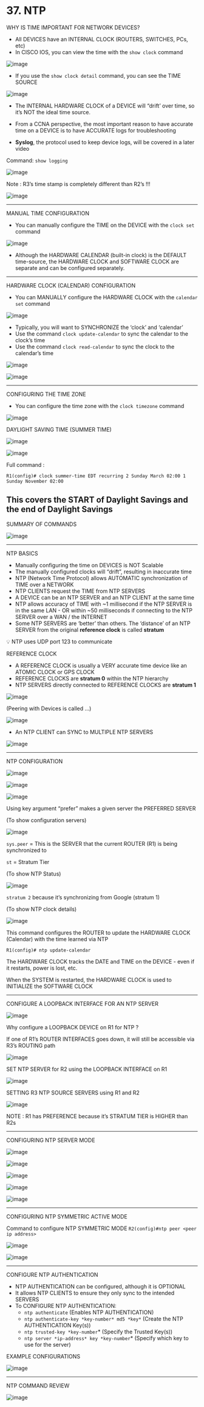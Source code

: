 # 37. NTP

WHY IS TIME IMPORTANT FOR NETWORK DEVICES?

- All DEVICES have an INTERNAL CLOCK (ROUTERS, SWITCHES, PCs, etc)
- In CISCO IOS, you can view the time with the `show clock` command

![image](https://github.com/vanhoangkha/CCNA_Course_Notes/assets/images/placeholder.png)

- If you use the `show clock detail` command, you can see the TIME SOURCE

![image](https://github.com/vanhoangkha/CCNA_Course_Notes/assets/images/placeholder.png)

- The INTERNAL HARDWARE CLOCK of a DEVICE will “drift’ over time, so it’s NOT the ideal time source.
- From a CCNA perspective, the most important reason to have accurate time on a DEVICE is to have ACCURATE logs for troubleshooting

- **Syslog**, the protocol used to keep device logs, will be covered in a later video

Command: `show logging`

![image](https://github.com/vanhoangkha/CCNA_Course_Notes/assets/images/placeholder.png)

Note : R3’s time stamp is completely different than R2’s !!!

![image](https://github.com/vanhoangkha/CCNA_Course_Notes/assets/images/placeholder.png)

---

MANUAL TIME CONFIGURATION

- You can manually configure the TIME on the DEVICE with the `clock set` command

![image](https://github.com/vanhoangkha/CCNA_Course_Notes/assets/images/placeholder.png)

- Although the HARDWARE CALENDAR (built-in clock) is the DEFAULT time-source, the HARDWARE CLOCK and SOFTWARE CLOCK are separate and can be configured separately.

---

HARDWARE CLOCK (CALENDAR) CONFIGURATION

- You can MANUALLY configure the HARDWARE CLOCK with the `calendar set` command

![image](https://github.com/vanhoangkha/CCNA_Course_Notes/assets/images/placeholder.png)

- Typically, you will want to SYNCHRONIZE the ‘clock’ and ‘calendar’
- Use the command `clock update-calendar` to sync the calendar to the clock’s time
- Use the command `clock read-calendar` to sync the clock to the calendar’s time

![image](https://github.com/vanhoangkha/CCNA_Course_Notes/assets/images/placeholder.png)

![image](https://github.com/vanhoangkha/CCNA_Course_Notes/assets/images/placeholder.png)

---

CONFIGURING THE TIME ZONE

- You can configure the time zone with the `clock timezone` command

![image](https://github.com/vanhoangkha/CCNA_Course_Notes/assets/images/placeholder.png)

DAYLIGHT SAVING TIME (SUMMER TIME)

![image](https://github.com/vanhoangkha/CCNA_Course_Notes/assets/images/placeholder.png)

![image](https://github.com/vanhoangkha/CCNA_Course_Notes/assets/images/placeholder.png)

Full command :

`R1(config)# clock summer-time EDT recurring 2 Sunday March 02:00 1 Sunday November 02:00`

This covers the START of Daylight Savings and the end of Daylight Savings
---

SUMMARY OF COMMANDS

![image](https://github.com/vanhoangkha/CCNA_Course_Notes/assets/images/placeholder.png)

---

NTP BASICS

- Manually configuring the time on DEVICES is NOT Scalable
- The manually configured clocks will “drift”, resulting in inaccurate time
- NTP (Network Time Protocol) allows AUTOMATIC synchronization of TIME over a NETWORK
- NTP CLIENTS request the TIME from NTP SERVERS
- A DEVICE can be an NTP SERVER and an NTP CLIENT at the same time
- NTP allows accuracy of TIME with ~1 millisecond if the NTP SERVER is in the same LAN - OR within ~50 milliseconds if connecting to the NTP SERVER over a WAN / the INTERNET
- Some NTP SERVERS are ‘better’ than others. The ‘distance’ of an NTP SERVER from the original **reference clock** is called **stratum**

<aside>
💡 NTP uses UDP port 123 to communicate

</aside>

REFERENCE CLOCK

- A REFERENCE CLOCK is usually a VERY accurate time device like an ATOMIC CLOCK or GPS CLOCK
- REFERENCE CLOCKS are **stratum 0** within the NTP hierarchy
- NTP SERVERS directly connected to REFERENCE CLOCKS are **stratum 1**

![image](https://github.com/vanhoangkha/CCNA_Course_Notes/assets/images/placeholder.png)

(Peering with Devices is called …)

![image](https://github.com/vanhoangkha/CCNA_Course_Notes/assets/images/placeholder.png)

- An NTP CLIENT can SYNC to MULTIPLE NTP SERVERS

![image](https://github.com/vanhoangkha/CCNA_Course_Notes/assets/images/placeholder.png)

---

NTP CONFIGURATION

![image](https://github.com/vanhoangkha/CCNA_Course_Notes/assets/images/placeholder.png)

![image](https://github.com/vanhoangkha/CCNA_Course_Notes/assets/images/placeholder.png)

![image](https://github.com/vanhoangkha/CCNA_Course_Notes/assets/images/placeholder.png)

Using key argument “prefer” makes a given server the PREFERRED SERVER

(To show configuration servers)

![image](https://github.com/vanhoangkha/CCNA_Course_Notes/assets/images/placeholder.png)

`sys.peer` = This is the SERVER that the current ROUTER (R1) is being synchronized to

`st` = Stratum Tier

(To show NTP Status)

![image](https://github.com/vanhoangkha/CCNA_Course_Notes/assets/images/placeholder.png)

`stratum 2` because it’s synchronizing from Google (stratum 1)

(To show NTP clock details)

![image](https://github.com/vanhoangkha/CCNA_Course_Notes/assets/images/placeholder.png)

This command configures the ROUTER to update the HARDWARE CLOCK (Calendar) with the time learned via NTP

`R1(config)# ntp update-calendar` 

The HARDWARE CLOCK tracks the DATE and TIME on the DEVICE - even if it restarts, power is lost, etc.

When the SYSTEM is restarted, the HARDWARE CLOCK is used to INITIALIZE the SOFTWARE CLOCK

---

CONFIGURE A LOOPBACK INTERFACE FOR AN NTP SERVER

![image](https://github.com/vanhoangkha/CCNA_Course_Notes/assets/images/placeholder.png)

Why configure a LOOPBACK DEVICE on R1 for NTP ?

If one of R1’s ROUTER INTERFACES goes down, it will still be accessible via R3’s ROUTING path

![image](https://github.com/vanhoangkha/CCNA_Course_Notes/assets/images/placeholder.png)

SET NTP SERVER for R2 using the LOOPBACK INTERFACE on R1

![image](https://github.com/vanhoangkha/CCNA_Course_Notes/assets/images/placeholder.png)

SETTING R3 NTP SOURCE SERVERS using R1 and R2

![image](https://github.com/vanhoangkha/CCNA_Course_Notes/assets/images/placeholder.png)

NOTE : R1 has PREFERENCE because it’s STRATUM TIER is HIGHER than R2s

---

CONFIGURING NTP SERVER MODE

![image](https://github.com/vanhoangkha/CCNA_Course_Notes/assets/images/placeholder.png)

![image](https://github.com/vanhoangkha/CCNA_Course_Notes/assets/images/placeholder.png)

![image](https://github.com/vanhoangkha/CCNA_Course_Notes/assets/images/placeholder.png)

![image](https://github.com/vanhoangkha/CCNA_Course_Notes/assets/images/placeholder.png)

![image](https://github.com/vanhoangkha/CCNA_Course_Notes/assets/images/placeholder.png)

---

CONFIGURING NTP SYMMETRIC ACTIVE MODE

Command to configure NTP SYMMETRIC MODE 
`R2(config)#ntp peer <peer ip address>`

![image](https://github.com/vanhoangkha/CCNA_Course_Notes/assets/images/placeholder.png)

![image](https://github.com/vanhoangkha/CCNA_Course_Notes/assets/images/placeholder.png)

---

CONFIGURE NTP AUTHENTICATION

- NTP AUTHENTICATION can be configured, although it is OPTIONAL
- It allows NTP CLIENTS to ensure they only sync to the intended SERVERS
- To CONFIGURE NTP AUTHENTICATION:
    - `ntp authenticate` (Enables NTP AUTHENTICATION)
    - `ntp authenticate-key *key-number* md5 *key*` (Create the NTP AUTHENTICATION Key(s))
    - `ntp trusted-key *key-number`* (Specify the Trusted Key(s))
    - `ntp server *ip-address* key *key-number`* (Specify which key to use for the server)

 

EXAMPLE CONFIGURATIONS

![image](https://github.com/vanhoangkha/CCNA_Course_Notes/assets/images/placeholder.png)

---

NTP COMMAND REVIEW

![image](https://github.com/vanhoangkha/CCNA_Course_Notes/assets/images/placeholder.png)
